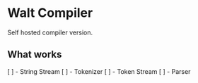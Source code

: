 # Walt Compiler

Self hosted compiler version.

## What works

[ ] - String Stream
[ ] - Tokenizer
[ ] - Token Stream
[ ] - Parser
